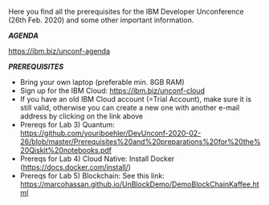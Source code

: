 Here you find all the prerequisites for the IBM Developer Unconference (26th Feb. 2020) and some other important information.

***AGENDA***

https://ibm.biz/unconf-agenda


***PREREQUISITES***
- Bring your own laptop (preferable min. 8GB RAM)
- Sign up for the IBM Cloud: https://ibm.biz/unconf-cloud
- If you have an old IBM Cloud account (=Trial Account), make sure it is still valid, otherwise you can create a new one with another e-mail address by clicking on the link above
- Prereqs for Lab 3) Quantum: https://github.com/youriboehler/DevUnconf-2020-02-26/blob/master/Prerequisites%20and%20preparations%20for%20the%20Qiskit%20notebooks.pdf
- Prereqs for Lab 4) Cloud Native: Install Docker (https://docs.docker.com/install/) 
- Prereqs for Lab 5) Blockchain: See this link: https://marcohassan.github.io/UnBlockDemo/DemoBlockChainKaffee.html
